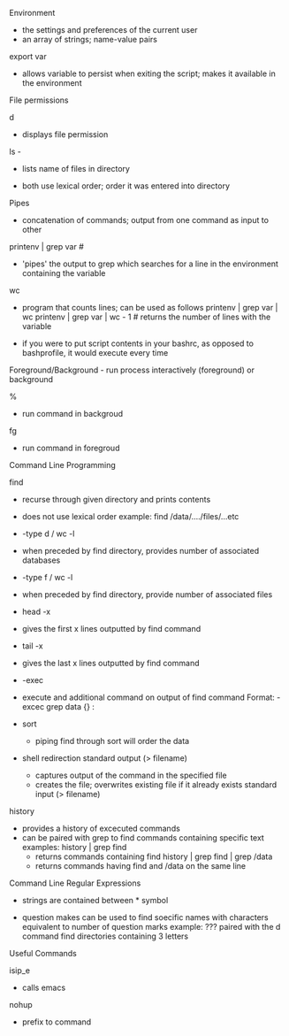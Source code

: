 Environment 
- the settings and preferences of the current user
- an array of strings; name-value pairs

export var 
- allows variable to persist when exiting the script; makes it available in the environment

File permissions

d
  - displays file permission

ls -
  - lists name of files in directory
* both use lexical order; order it was entered into directory

Pipes 
- concatenation of commands; output from one command as input to other

printenv | grep var # 
- 'pipes' the output to grep which searches for a line in the environment containing the variable

wc
- program that counts lines; can be used as follows
  printenv | grep var | wc
  printenv | grep var | wc - 1 # returns the number of lines with the variable

- if you were to put script contents in your bashrc, as opposed to bashprofile, it would execute every time


Foreground/Background - run process interactively (foreground) or background

%
- run command in backgroud

fg
- run command in foregroud


Command Line Programming

find
  - recurse through given directory and prints contents
  - does not use lexical order
  example: find /data/..../files/...etc

  - -type d / wc -l
   - when preceded by find directory, provides number of associated databases 
  - -type f / wc -l
   - when preceded by find directory, provide number of associated files

  - head -x
   - gives the first x lines outputted by find command
  - tail -x
   - gives the last x lines outputted by find command

  - -exec
   - execute and additional command on output of find command
     Format: -excec grep data {} \:

  - sort
    - piping find through sort will order the data

  - shell redirection
    standard output (> filename)
      - captures output of the command in the specified file
      - creates the file; overwrites existing file if it already exists
    standard input (> filename)

history
 - provides a history of excecuted commands
 - can be paired with grep to find commands containing specific text
  examples:
  history | grep find
    - returns commands containing find
  history | grep find | grep /data
    - returns commands having find and /data on the same line

Command Line Regular Expressions
  - strings are contained between * symbol
  
  - question makes can be used to find soecific names with characters equivalent to number of question marks
  example: ??? paired with the d command find directories containing 3 letters

Useful Commands

isip_e
  - calls emacs

nohup
  - prefix to command 

